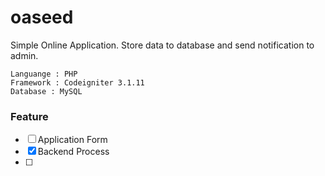 # oaseed
 Simple Online Application. Store data to database and send notification to admin.
	
	Languange : PHP
	Framework : Codeigniter 3.1.11
	Database : MySQL
 
### Feature

- [ ] Application Form
- [x] Backend Process
- [ ]
